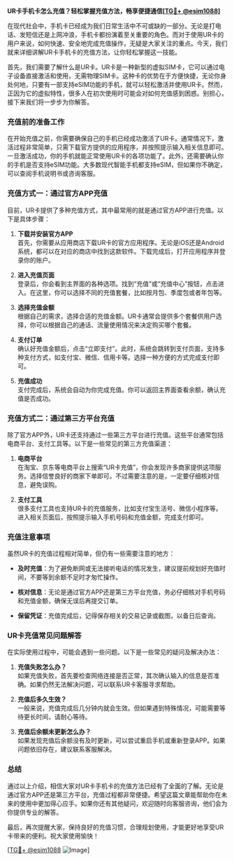 **UR卡手机卡怎么充值？轻松掌握充值方法，畅享便捷通信[[TG💪+ @esim1088](https://t.me/s/esim1088)]**

在现代社会中，手机卡已经成为我们日常生活中不可或缺的一部分。无论是打电话、发短信还是上网冲浪，手机卡都扮演着至关重要的角色。而对于使用UR卡的用户来说，如何快速、安全地完成充值操作，无疑是大家关注的重点。今天，我们就来详细讲解UR卡手机卡的充值方法，让你轻松掌握这一技能。

首先，我们需要了解什么是UR卡。UR卡是一种新型的虚拟SIM卡，它可以通过电子设备直接激活和使用，无需物理SIM卡。这种卡的优势在于方便快捷，无论你身处何地，只要有一部支持eSIM功能的手机，就可以轻松激活并使用UR卡。然而，正因为它的虚拟特性，很多人在初次使用时可能会对如何充值感到困惑。别担心，接下来我们将一步步为你解答。

### **充值前的准备工作**

在开始充值之前，你需要确保自己的手机已经成功激活了UR卡。通常情况下，激活过程非常简单，只需下载官方提供的应用程序，并按照提示输入相关信息即可。一旦激活成功，你的手机就能正常使用UR卡的各项功能了。此外，还需要确认你的手机是否支持eSIM功能。大多数现代智能手机都支持eSIM，但如果你不确定，可以查阅手机说明书或咨询客服。

### **充值方式一：通过官方APP充值**

目前，UR卡提供了多种充值方式，其中最常用的就是通过官方APP进行充值。以下是具体步骤：

1. **下载并安装官方APP**  
   首先，你需要从应用商店下载UR卡的官方应用程序。无论是iOS还是Android系统，都可以在对应的商店中找到这款软件。下载完成后，打开应用程序并登录你的账户。

2. **进入充值页面**  
   登录后，你会看到主界面的各种选项。找到“充值”或“充值中心”按钮，点击进入。在这里，你可以选择不同的充值套餐，比如按月包、季度包或者年包等。

3. **选择充值金额**  
   根据自己的需求，选择合适的充值金额。UR卡通常会提供多个套餐供用户选择，你可以根据自己的通话、流量使用情况来决定购买哪个套餐。

4. **支付订单**  
   确认好充值金额后，点击“立即支付”。此时，系统会跳转到支付页面，支持多种支付方式，如支付宝、微信、信用卡等。选择一种方便的方式完成支付即可。

5. **充值成功**  
   支付完成后，系统会自动为你完成充值。你可以返回主界面查看余额，确认充值是否成功。

### **充值方式二：通过第三方平台充值**

除了官方APP外，UR卡还支持通过一些第三方平台进行充值。这些平台通常包括电商平台、支付工具等。以下是一些常见的第三方充值渠道：

1. **电商平台**  
   在淘宝、京东等电商平台上搜索“UR卡充值”，你会发现许多商家提供这项服务。选择信誉良好的商家下单即可。不过需要注意的是，一定要仔细核对信息，避免误购。

2. **支付工具**  
   很多支付工具也支持UR卡的充值服务，比如支付宝生活号、微信小程序等。进入相关页面后，按照提示输入手机号码和充值金额，完成支付即可。

### **充值注意事项**

虽然UR卡的充值过程相对简单，但仍有一些需要注意的地方：

- **及时充值**：为了避免断网或无法接听电话的情况发生，建议提前规划好充值时间，不要等到余额不足时才匆忙操作。
  
- **核对信息**：无论是通过官方APP还是第三方平台充值，务必仔细核对手机号码和充值金额，确保无误后再提交订单。

- **保留凭证**：充值完成后，记得保存相关的交易记录或截图，以备日后查询。

### **UR卡充值常见问题解答**

在实际使用过程中，可能会遇到一些问题。以下是一些常见的疑问及解决办法：

1. **充值失败怎么办？**  
   如果充值失败，首先要检查网络连接是否正常，其次确认输入的信息是否准确。如果仍然无法解决问题，可以联系UR卡客服寻求帮助。

2. **充值后多久生效？**  
   一般来说，充值完成后几分钟内就会生效。但如果遇到特殊情况，可能需要等待更长时间，请耐心等待。

3. **充值后余额未更新怎么办？**  
   如果发现充值后余额没有及时更新，可以尝试重启手机或重新登录APP。如果问题依旧存在，建议联系客服解决。

### **总结**

通过以上介绍，相信大家对UR卡手机卡的充值方法已经有了全面的了解。无论是通过官方APP还是第三方平台，充值过程都非常便捷。希望这篇文章能帮助你在未来的使用中更加得心应手。如果你还有其他疑问，欢迎随时向客服咨询，他们会为你提供专业的解答。

最后，再次提醒大家，保持良好的充值习惯，合理规划使用，才能更好地享受UR卡带来的便利。祝大家使用愉快！

[[TG💪+ @esim1088](https://t.me/s/esim1088) ![Image](https://i.postimg.cc/4NQfJmqS/Snipaste-2025-05-13-00-14-12.png)]